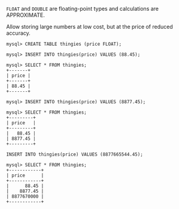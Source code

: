 `FLOAT` and `DOUBLE` are floating-point types and calculations are APPROXIMATE.

Allow storing large numbers at low cost, but at the price of reduced accuracy. 

```
mysql> CREATE TABLE thingies (price FLOAT);

mysql> INSERT INTO thingies(price) VALUES (88.45);
 
mysql> SELECT * FROM thingies;
+-------+
| price |
+-------+
| 88.45 |
+-------+
```

```
mysql> INSERT INTO thingies(price) VALUES (8877.45);

mysql> SELECT * FROM thingies;
+---------+
| price   |
+---------+
|   88.45 |
| 8877.45 |
+---------+
```
 
```
INSERT INTO thingies(price) VALUES (8877665544.45);

mysql> SELECT * FROM thingies;
+------------+
| price      |
+------------+
|      88.45 |
|    8877.45 |
| 8877670000 |
+------------+
```